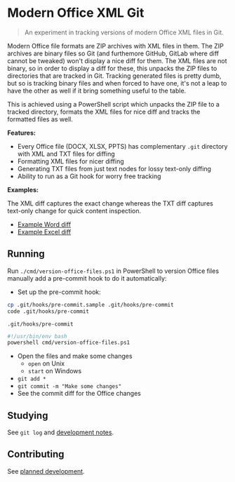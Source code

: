 # Modern Office XML Git

> An experiment in tracking versions of modern Office XML files in Git.

Modern Office file formats are ZIP archives with XML files in them.
The ZIP archives are binary files so Git (and furthemore GitHub, GitLab where diff cannot be tweaked) won't display a nice diff for them.
The XML files are not binary, so in order to display a diff for these, this unpacks the ZIP files to directories that are tracked in Git.
Tracking generated files is pretty dumb, but so is tracking binary files and when forced to have one,
it's not a leap to have the other as well if it bring something useful to the table.

This is achieved using a PowerShell script which unpacks the ZIP file to a tracked directory,
formats the XML files for nice diff and tracks the formatted files as well.

**Features:**

- Every Office file (DOCX, XLSX, PPTS) has complementary `.git` directory with XML and TXT files for diffing
- Formatting XML files for nicer diffing
- Generating TXT files from just text nodes for lossy text-only diffing
- Ability to run as a Git hook for worry free tracking

**Examples:**

The XML diff captures the exact change whereas the TXT diff captures text-only change for quick content inspection.

- [Example Word diff](https://github.com/TomasHubelbauer/modern-office-xml-git/commit/3413eacaaeb236a06033a443d7979f19207a613b)
- [Example Excel diff](https://github.com/TomasHubelbauer/modern-office-xml-git/commit/5f4ef47d345ab451f17e41ebf0befbc842ff5dba)

## Running

Run `./cmd/version-office-files.ps1` in PowerShell to version Office files manually add a pre-commit hook to do it automatically:

- Set up the pre-commit hook:

```sh
cp .git/hooks/pre-commit.sample .git/hooks/pre-commit
code .git/hooks/pre-commit
```

`.git/hooks/pre-commit`

```sh
#!/usr/bin/env bash
powershell cmd/version-office-files.ps1
```

- Open the files and make some changes
  - `open` on Unix
  - `start` on Windows
- `git add *`
- `git commit -m "Make some changes"`
- See the commit diff for the Office changes

## Studying

See `git log` and [development notes](doc/notes.md).

## Contributing

See [planned development](doc/tasks.md).
